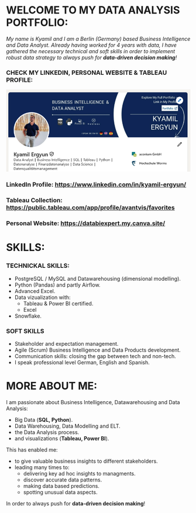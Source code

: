 # WELCOME TO MY DATA ANALYSIS PORTFOLIO:

*My name is Kyamil and I am a Berlin (Germany) based Business Intelligence and Data Analyst.
Already having worked for 4 years with data, I have gathered the necessary technical and soft skills
in order to implement robust data strategy to always push for **data-driven decision making**!*

### CHECK MY LINKEDIN, PERSONAL WEBSITE & TABLEAU PROFILE:

![alt text](image.png)

### LinkedIn Profile: https://www.linkedin.com/in/kyamil-ergyun/
### Tableau Collection: https://public.tableau.com/app/profile/avantvis/favorites
### Personal Website: https://databiexpert.my.canva.site/

# SKILLS:

### TECHNICKAL SKILLS:

- PostgreSQL / MySQL and Datawarehousing (dimensional modelling).
- Python (Pandas) and partly Airflow.
- Advanced Excel.
- Data vizualization with:
    - Tableau & Power BI certified.
    - Excel 
- Snowflake.

### SOFT SKILLS

- Stakeholder and expectation management.
- Agile (Scrum) Business Intelligence and Data Products development.
- Communication skills: closing the gap between tech and non-tech.
- I speak professional level German, English and Spanish.


# MORE ABOUT ME:

I am passionate about Business Intelligence, Datawarehousing and Data Analysis:
- Big Data (**SQL, Python**).
- Data Warehousing, Data Modelling and ELT.
- the Data Analysis process.
- and visualizations (**Tableau, Power BI**).

This has enabled me:
- to give valuable business insights to different stakeholders.
- leading many times to:
    - delivering key ad hoc insights to managments.
    - discover accurate data patterns.
    - making data based predictions.
    - spotting unusual data aspects.

In order to always push for **data-driven decision making**!
